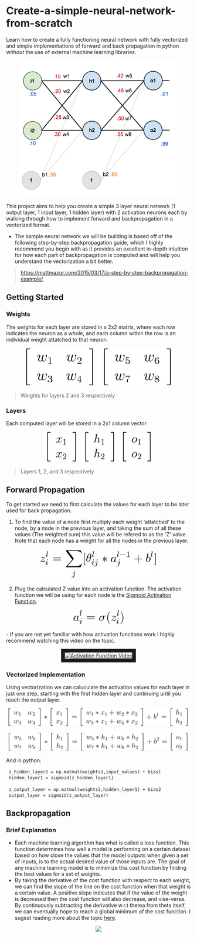 # Create-a-simple-neural-network-from-scratch
Learn how to create a fully functioning neural network with fully vectorized and simple implementations of forward and back propagation in python without the use of external machine learning libraries.

<p align="center">
  <img src="/Images/neural_network-diagram.png">
</p>  

This project aims to help you create a simple 3 layer neural network (1 output layer, 1 input layer, 1 hidden layer) with 2 activation neurons each by walking through how to implement forward and backpropagation in a vectorized format.   
  
- The sample neural network we will be building is based off of the following step-by-step backpropagation guide, which I highly recommend you begin with as it provides an excellent in-depth intuition for how each part of backpropagation is computed and will help you understand the vectorization a bit better.

> https://mattmazur.com/2015/03/17/a-step-by-step-backpropagation-example/.  

## Getting Started

### Weights  
The weights for each layer are stored in a 2x2 matrix, where each row indicates the neuron as a whole, and each column within the row is an individual weight attatched to that neuron.   
  
<p align="center">
  <img src="/Images/layer1_weights.png">
  <img src="/Images/layer2_weights.png">
</p>
  
> Weights for layers 2 and 3 respectively
   
### Layers  
Each computed layer will be stored in a 2x1 column vector 
  
<p align="center">
  <img src="/Images/Layer1.png">
  <img src="/Images/layer2.png">
  <img src="/Images/layer3.png">
</p>

> Layers 1, 2, and 3 respectively
  
  
## Forward Propagation

To get started we need to first calculate the values for each layer to be later used for back propagation.  

1. To find the value of a node first multiply each weight 'attatched' to the node, by a node in the previous layer, and taking the sum of all these values (The weighted sum) this value will be refered to as the 'Z' value. Note that each node has a weight for all the nodes in the previous layer.

 <p align="center">
  <img src="/Images/z_calculation.png">
</p>

2. Plug the calculated Z value into an activation function. The activation function we will be using for each node is the [Sigmoid Activation Function](https://en.wikipedia.org/wiki/Sigmoid_function). 
  
<p align="center">
  <img src="/Images/activation_calculation.png">
</p>
   - If you are not yet familiar with how activation functions work I highly recommend watching this video on the topic.
<p align="center">
  <a href="http://www.youtube.com/watch?feature=player_embedded&v=m0pIlLfpXWE
  " target="_blank"><img src="http://img.youtube.com/vi/m0pIlLfpXWE/0.jpg"
  alt="Activation Function Video" width="220" height="160" border="10" /></a>

### Vectorized Implementation
Using vectorization we can caluculate the activation values for each layer in just one step, starting with the first hidden layer and continuing until you reach the output layer.

<p align="center">
  <img src="/Images/FFVectorized.png">
</p>

<p align="center">
  <img src="/Images/FFVectorized2.png">
</p>

And in python:   
```
 z_hidden_layer1 = np.matmul(weights1,input_values) + bias1
 hidden_layer1 = sigmoid(z_hidden_layer1)
 
 z_output_layer = np.matmul(weights2,hidden_layer1) + bias2
 output_layer = sigmoid(z_output_layer)
```
## Backpropagation

### Brief Explanation
- Each machine learning algorithm has what is called a loss function. This function determines how well a model is performing on a certain dataset based on how close the values that the model outputs when given a set of inputs, is to the actual desired value of those inputs are. The goal of any machine learning model is to minimize this cost function by finding the best values for a set of weights. 
- By taking the derivative of the cost function with respect to each weight, we can find the slope of the line on the cost function when that weight is a certain value. A positive slope indicates that if the value of the weight is decreased then the cost function will also decrease, and vise-versa. By continuously subtracting the derivative w.r.t thetea from theta itself, we can eventually hope to reach a global minimum of the cost function. I sugest reading more about the topic [here](https://en.wikipedia.org/wiki/Gradient_descent). 
 <p align="center">
  <img src="https://thumbs.gfycat.com/KindAmpleImperialeagle-size_restricted.gif">
</p>



